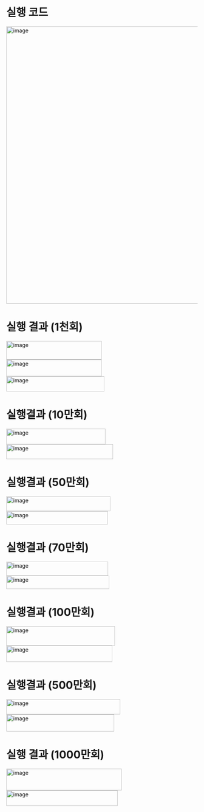# 실행 코드
<img width="777" height="730" alt="image" src="https://github.com/user-attachments/assets/cbf04898-e050-4425-9a40-c0ed032ce41d" />

# 실행 결과 (1천회)
<img width="251" height="49" alt="image" src="https://github.com/user-attachments/assets/7a58d806-e1df-4327-97aa-9a5f104ea429" />
<img width="251" height="44" alt="image" src="https://github.com/user-attachments/assets/3b5af90b-2f5b-4aa5-9db7-8eef25802dfe" />
<img width="258" height="40" alt="image" src="https://github.com/user-attachments/assets/41590997-87eb-4244-afd0-8ad6f2bb7cb5" />

# 실행결과 (10만회)
<img width="261" height="41" alt="image" src="https://github.com/user-attachments/assets/350d36d8-0027-4829-b051-b2ea5adc803b" />
<img width="281" height="39" alt="image" src="https://github.com/user-attachments/assets/cd545f3f-95b4-4aeb-b0a7-604ff37a634e" />

# 실행결과 (50만회)
<img width="274" height="39" alt="image" src="https://github.com/user-attachments/assets/4cbbb944-0c66-41ca-9241-42a70c8c2502" />
<img width="267" height="35" alt="image" src="https://github.com/user-attachments/assets/f980eccb-e7e7-438e-801b-9ee6e7ce985c" />

# 실행결과 (70만회)
<img width="268" height="37" alt="image" src="https://github.com/user-attachments/assets/76abf4ba-25c5-4c62-9c9f-c09ee2a20f30" />
<img width="271" height="35" alt="image" src="https://github.com/user-attachments/assets/a341f3da-0a41-4c92-8b4b-5b49431f6d21" />


# 실행결과 (100만회)
<img width="286" height="51" alt="image" src="https://github.com/user-attachments/assets/78d8261b-7e24-46dc-b1ac-e32691e7ea58" />
<img width="279" height="43" alt="image" src="https://github.com/user-attachments/assets/b12eb4b7-5823-4ac6-80ee-112b1d27c0e4" />

# 실행결과 (500만회)
<img width="300" height="40" alt="image" src="https://github.com/user-attachments/assets/72546a04-d500-4a47-afe8-a11d65298453" />
<img width="284" height="45" alt="image" src="https://github.com/user-attachments/assets/380d3cf8-2988-4e91-95a4-6f57719c9149" />

# 실행 결과 (1000만회)
<img width="304" height="57" alt="image" src="https://github.com/user-attachments/assets/4ac9b561-410d-4b67-aa6f-85503984625d" />
<img width="293" height="41" alt="image" src="https://github.com/user-attachments/assets/8da6635a-daf5-403a-9811-bddb9bf90605" />

